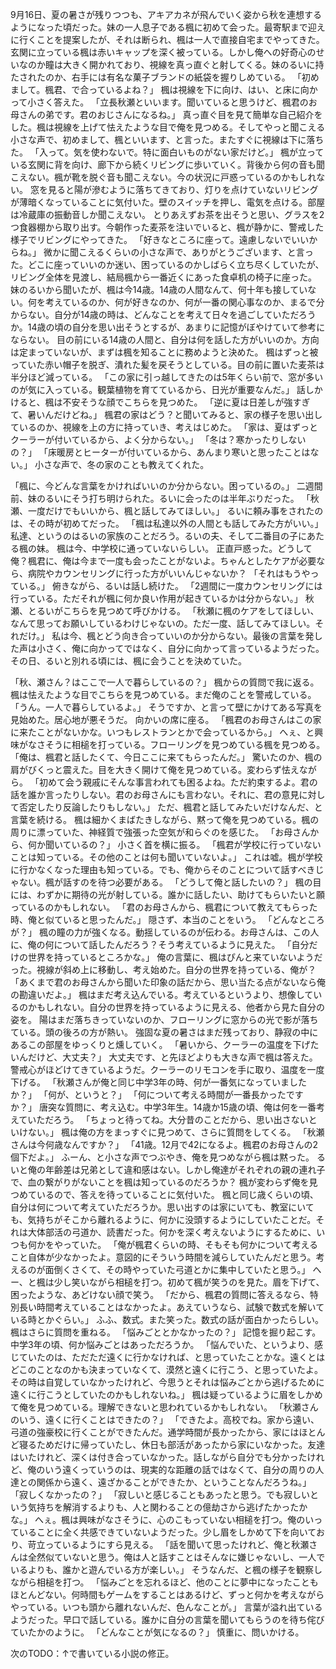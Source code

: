 9月16日、夏の暑さが残りつつも、アキアカネが飛んでいく姿から秋を連想するようになった頃だった。妹の一人息子である楓に初めて会った。最寄駅まで迎えに行くことを提案したが、それは断られ、楓は一人で直接自宅までやってきた。
玄関に立っている楓は赤いキャップを深く被っている。しかし俺への好奇心のせいなのか瞳は大きく開かれており、視線を真っ直ぐと射してくる。妹のるいに持たされたのか、右手には有名な菓子ブランドの紙袋を握りしめている。
「初めまして。楓君、で合っているよね？」
楓は視線を下に向け、はい、と床に向かって小さく答えた。
「立長秋瀬といいます。聞いていると思うけど、楓君のお母さんの弟です。君のおじさんになるね。」
真っ直ぐ目を見て簡単な自己紹介をした。楓は視線を上げて怯えたような目で俺を見つめる。そしてやっと聞こえる小さな声で、初めまして、楓といいます、と言った。またすぐに視線は下に落ちた。
「入って。気を使わないで。特に面白いものがない家だけど。」
楓が立っている玄関に背を向け、廊下から続くリビングに歩いていく。背後から何の音も聞こえない。楓が靴を脱ぐ音も聞こえない。今の状況に戸惑っているのかもしれない。
窓を見ると陽が滲むように落ちてきており、灯りを点けていないリビングが薄暗くなっていることに気付いた。壁のスイッチを押し、電気を点ける。部屋は冷蔵庫の振動音しか聞こえない。
とりあえずお茶を出そうと思い、グラスを2つ食器棚から取り出す。今朝作った麦茶を注いでいると、楓が静かに、警戒した様子でリビングにやってきた。
「好きなところに座って。遠慮しないでいいからね。」
微かに聞こえるくらいの小さな声で、ありがとうございます、と言った。どこに座っていいのか迷い、困っているのかしばらく立ち尽くしていたが、リビング全体を見渡し、結局楓から一番近くにあった食卓机の椅子に座った。
妹のるいから聞いたが、楓は今14歳。14歳の人間なんて、何十年も接していない。何を考えているのか、何が好きなのか、何が一番の関心事なのか、まるで分からない。自分が14歳の時は、どんなことを考えて日々を過ごしていただろうか。14歳の頃の自分を思い出そうとするが、あまりに記憶がぼやけていて参考にならない。
目の前にいる14歳の人間と、自分は何を話した方がいいのか。方向は定まっていないが、まずは楓を知ることに務めようと決めた。
楓はずっと被っていた赤い帽子を脱ぎ、潰れた髪を戻そうとしている。目の前に置いた麦茶は半分ほど減っている。
「この家に引っ越してきたのは5年くらい前で、窓が多いのが気に入っている。観葉植物を育てているから、日光が重要なんだ。」
話しかけると、楓は不安そうな顔でこちらを見つめた。
「逆に夏は日差しが強すぎて、暑いんだけどね。」
楓君の家はどう？と聞いてみると、家の様子を思い出しているのか、視線を上の方に持っていき、考えはじめた。
「家は、夏はずっとクーラーが付いているから、よく分からない。」
「冬は？寒かったりしないの？」
「床暖房とヒーターが付いているから、あんまり寒いと思ったことはない。」
小さな声で、冬の家のことも教えてくれた。

「楓に、今どんな言葉をかければいいのか分からない。困っているの。」
二週間前、妹のるいにそう打ち明けられた。るいに会ったのは半年ぶりだった。
「秋瀬、一度だけでもいいから、楓と話してみてほしい。」
るいに頼み事をされたのは、その時が初めてだった。
「楓は私達以外の人間とも話してみた方がいい。」
私達、というのはるいの家族のことだろう。るいの夫、そして二番目の子にあたる楓の妹。
楓は今、中学校に通っていないらしい。
正直戸惑った。どうして俺？楓君に、俺は今まで一度も会ったことがないよ。ちゃんとしたケアが必要なら、病院やカウンセリングに行った方がいいんじゃないか？
「それはもうやっている。」
俯きながら、るいは話し続けた。
「2週間に一度カウンセリングには行っている。ただそれが楓に何か良い作用が起きているかは分からない。」
秋瀬、とるいがこちらを見つめて呼びかける。
「秋瀬に楓のケアをしてほしい、なんて思ってお願いしているわけじゃないの。ただ一度、話してみてほしい。それだけ。」
私は今、楓とどう向き合っていいのか分からない。最後の言葉を発した声は小さく、俺に向かってではなく、自分に向かって言っているようだった。
その日、るいと別れる頃には、楓に会うことを決めていた。

「秋、瀬さん？はここで一人で暮らしているの？」
楓からの質問で我に返る。楓は怯えたような目でこちらを見つめている。まだ俺のことを警戒している。
「うん。一人で暮らしているよ。」
そうですか、と言って壁にかけてある写真を見始めた。居心地が悪そうだ。
向かいの席に座る。
「楓君のお母さんはこの家に来たことがないかな。いつもレストランとかで会っているから。」
へぇ、と興味がなさそうに相槌を打っている。フローリングを見つめている楓を見つめる。
「俺は、楓君と話したくて、今日ここに来てもらったんだ。」
驚いたのか、楓の肩がびくっと震えた。目を大きく開けて俺を見つめている。変わらず怯えながら。
「初めて会う親戚にそんな事言われても困るよね。ただ約束するよ。君の話を誰か言ったりしない。君のお母さんにも言わない。それに、君の意見に対して否定したり反論したりもしない。」
ただ、楓君と話してみたいだけなんだ、と言葉を続ける。
楓は細かくまばたきしながら、黙って俺を見つめている。楓の周りに漂っていた、神経質で強張った空気が和らぐのを感じた。
「お母さんから、何か聞いているの？」
小さく首を横に振る。
「楓君が学校に行っていないことは知っている。その他のことは何も聞いていないよ。」
これは嘘。楓が学校に行かなくなった理由も知っている。でも、俺からそのことについて話すべきじゃない。楓が話すのを待つ必要がある。
「どうして俺と話したいの？」
楓の目には、わずかに期待の光が射している。誰かに話したい、助けてもらいたいと願っているのかもしれない。
「君のお母さんから、楓君について教えてもらった時、俺と似ていると思ったんだ。」
隠さず、本当のことをいう。
「どんなところが？」
楓の瞳の力が強くなる。動揺しているのが伝わる。お母さんは、この人に、俺の何について話したんだろう？そう考えているように見えた。
「自分だけの世界を持っているところかな。」
俺の言葉に、楓はぴんと来ていないようだった。視線が斜め上に移動し、考え始めた。自分の世界を持っている、俺が？
「あくまで君のお母さんから聞いた印象の話だから、思い当たる点がないなら俺の勘違いだよ。」
楓はまだ考え込んでいる。考えているというより、想像しているのかもしれない。自分の世界を持っているように見える、他者から見た自分の姿を。
陽はまだ落ちきっていないのか、フローリングに窓からの光で影が落ちている。頭の後ろの方が熱い。
強固な夏の暑さはまだ残っており、静寂の中にあるこの部屋をゆっくりと燻していく。
「暑いから、クーラーの温度を下げたいんだけど、大丈夫？」
大丈夫です、と先ほどよりも大きな声で楓は答えた。警戒心がほどけてきているようだ。クーラーのリモコンを手に取り、温度を一度下げる。
「秋瀬さんが俺と同じ中学3年の時、何が一番気になっていましたか？」
「何が、というと？」
「何について考える時間が一番長かったですか？」
唐突な質問に、考え込む。中学3年生。14歳か15歳の頃、俺は何を一番考えていただろう。
「ちょっと待ってね。大分昔のことだから、思い出さないといけない。」
楓は俺の方をまっすぐに見つめて、さらに質問をしてくる。
「秋瀬さんは今何歳なんですか？」
「41歳。12月で42になるよ。楓君のお母さんの2個下だよ。」
ふーん、と小さな声でつぶやき、俺を見つめながら楓は黙った。
るいと俺の年齢差は兄弟として違和感はない。しかし俺達がそれぞれの親の連れ子で、血の繋がりがないことを楓は知っているのだろうか？
楓が変わらず俺を見つめているので、答えを待っていることに気付いた。
楓と同じ歳くらいの頃、自分は何について考えていただろうか。思い出すのは家にいても、教室にいても、気持ちがそこから離れるように、何かに没頭するようにしていたことだ。それは大体部活の弓道か、読書だった。何かを深く考えないようにするために、いつも何かをやっていた。
「俺が楓君くらいの時、そもそも何かについて考えること自体が少なかったよ。意図的にそういう時間を減らしていたんだと思う。考えるのが面倒くさくて、その時やっていた弓道とかに集中していたと思う。」
へー、と楓は少し笑いながら相槌を打つ。初めて楓が笑うのを見た。眉を下げて、困ったような、あどけない顔で笑う。
「だから、楓君の質問に答えるなら、特別長い時間考えていることはなかったよ。あえていうなら、試験で数式を解いている時とかぐらい。」
ふふ、数式。また笑った。数式の話が面白かったらしい。楓はさらに質問を重ねる。
「悩みごととかなかったの？」
記憶を掘り起こす。中学3年の頃、何か悩みごとはあっただろうか。
「悩んでいた、というより、感じていたのは、ただただ遠くに行かなければ、と思っていたことかな。遠くとはどこのことなのかも決まっていなくて、漠然と遠くに行こう、と思っていたよ。その時は自覚していなかったけれど、今思うとそれは悩みごとから逃げるために遠くに行こうとしていたのかもしれないね。」
楓は疑っているように眉をしかめて俺を見つめている。理解できないと思われているかもしれない。
「秋瀬さんのいう、遠くに行くことはできたの？」
「できたよ。高校でね。家から遠い、弓道の強豪校に行くことができたんだ。通学時間が長かったから、家にはほとんど寝るためだけに帰っていたし、休日も部活があったから家にいなかった。友達はいたけれど、深くは付き合っていなかった。話しながら自分でも分かったけれど、俺のいう遠くっていうのは、現実的な距離の話ではなくて、自分の周りの人達との関係から遠く、遠ざかることができたか、ということなんだろうね。」
「寂しくなかったの？」
「寂しいと感じることもあったと思う。でも寂しいという気持ちを解消するよりも、人と関わることの億劫さから逃げたかったかな。」
へぇ。楓は興味がなさそうに、心のこもっていない相槌を打つ。俺のいっていることに全く共感できていないようだった。少し眉をしかめて下を向いており、苛立っているようにすら見える。
「話を聞いて思ったけれど、俺と秋瀬さんは全然似ていないと思う。俺は人と話すことはそんなに嫌じゃないし、一人でいるよりも、誰かと遊んでいる方が楽しい。」
そうなんだ、と楓の様子を観察しながら相槌を打つ。
「悩みごとを忘れるほど、他のことに夢中になったこともほとんどない。何時間もゲームをすることはあるけど、ずっと何かを考えながらやっている。いつも頭から離れないんだ、色んなことが。」
言葉が溢れ出ているようだった。早口で話している。誰かに自分の言葉を聞いてもらうのを待ち侘びていたかのように。
「どんなことが気になるの？」
慎重に、問いかける。

次のTODO：↑で書いている小説の修正。
